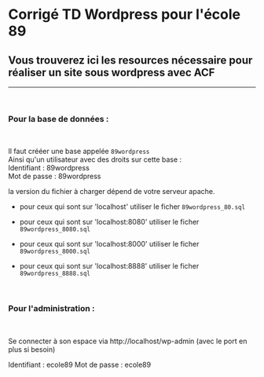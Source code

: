 # Corrigé TD Wordpress pour l'école 89
## Vous trouverez ici les resources nécessaire pour réaliser un site sous wordpress avec ACF

---

<br />

### Pour la base de données :

<br />

Il faut crééer une base appelée <code>89wordpress</code><br />
Ainsi qu'un utilisateur avec des droits sur cette base :<br />
Identifiant : 89wordpress <br />
Mot de passe : 89wordpress <br />

la version du fichier à charger dépend de votre serveur apache.
* pour ceux qui sont sur 'localhost' utiliser le ficher <code>89wordpress_80.sql</code>

* pour ceux qui sont sur 'localhost:8080' utiliser le ficher <code>89wordpress_8080.sql</code>

* pour ceux qui sont sur 'localhost:8000' utiliser le ficher <code>89wordpress_8000.sql</code>

* pour ceux qui sont sur 'localhost:8888' utiliser le ficher <code>89wordpress_8888.sql</code>

<br />

### Pour l'administration :

<br />

Se connecter à son espace via http://localhost/wp-admin (avec le port en plus si besoin)

Identifiant : ecole89
Mot de passe : ecole89